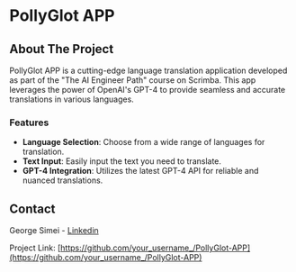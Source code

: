 # PollyGlot APP

## About The Project
PollyGlot APP is a cutting-edge language translation application developed as part of the "The AI Engineer Path" course on Scrimba. This app leverages the power of OpenAI's GPT-4 to provide seamless and accurate translations in various languages.

### Features
- **Language Selection**: Choose from a wide range of languages for translation.
- **Text Input**: Easily input the text you need to translate.
- **GPT-4 Integration**: Utilizes the latest GPT-4 API for reliable and nuanced translations.

## Contact

George Simei - [Linkedin](https://www.linkedin.com/in/george-simei-04100034)

Project Link: [https://github.com/your_username_/PollyGlot-APP](https://github.com/your_username_/PollyGlot-APP)

